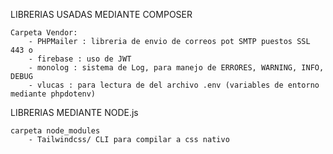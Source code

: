 LIBRERIAS USADAS MEDIANTE COMPOSER

    Carpeta Vendor:
        - PHPMailer : libreria de envio de correos pot SMTP puestos SSL 443 o 
        - firebase : uso de JWT
        - monolog : sistema de Log, para manejo de ERRORES, WARNING, INFO, DEBUG
        - vlucas : para lectura de del archivo .env (variables de entorno mediante phpdotenv)

LIBRERIAS MEDIANTE NODE.js

    carpeta node_modules
        - Tailwindcss/ CLI para compilar a css nativo